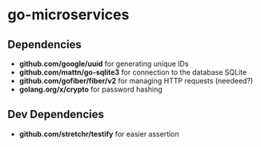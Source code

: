 # go-microservices

## Dependencies

- **github.com/google/uuid** for generating unique IDs
- **github.com/mattn/go-sqlite3** for connection to the database SQLite
- **github.com/gofiber/fiber/v2** for managing HTTP requests (needeed?)
- **golang.org/x/crypto** for password hashing

## Dev Dependencies

- **github.com/stretchr/testify** for easier assertion